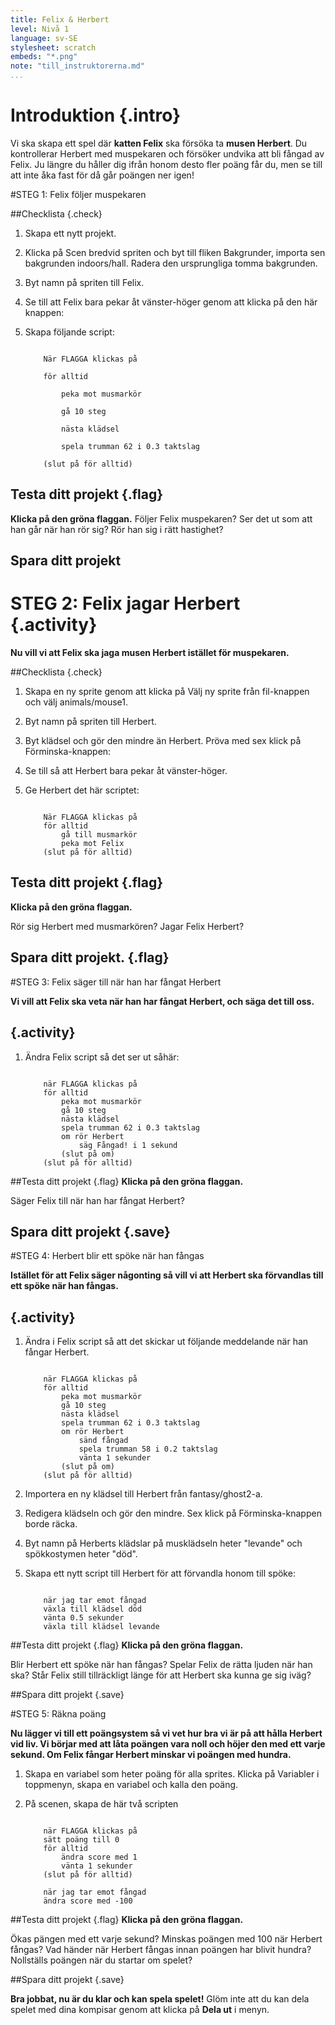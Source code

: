 ```yaml
---
title: Felix & Herbert
level: Nivå 1
language: sv-SE
stylesheet: scratch
embeds: "*.png"
note: "till_instruktorerna.md"
...
```


# Introduktion {.intro}

Vi ska skapa ett spel där __katten Felix__ ska försöka ta __musen Herbert__. Du kontrollerar Herbert med muspekaren och försöker undvika att bli fångad av Felix. Ju längre du håller dig ifrån honom desto fler poäng får du, men se till att inte åka fast för då går poängen ner igen!

#STEG 1: Felix följer muspekaren

##Checklista {.check}

1. Skapa ett nytt projekt.
2. Klicka på Scen bredvid spriten och byt till fliken Bakgrunder, importa sen bakgrunden indoors/hall. Radera den ursprungliga tomma bakgrunden.
3. Byt namn på spriten till Felix.
4. Se till att Felix bara pekar åt vänster-höger genom att klicka på den här knappen:
5. Skapa följande script:

    ```scratch

        När FLAGGA klickas på

        för alltid

            peka mot musmarkör

            gå 10 steg

            nästa klädsel

            spela trumman 62 i 0.3 taktslag

        (slut på för alltid)
    ```
		
## Testa ditt projekt {.flag}
__Klicka på den gröna flaggan.__
Följer Felix muspekaren? Ser det ut som att han går när han rör sig? Rör han sig i rätt hastighet?

## Spara ditt projekt

# STEG 2: Felix jagar Herbert {.activity}

__Nu vill vi att Felix ska jaga musen Herbert istället för muspekaren.__

##Checklista {.check}

1. Skapa en ny sprite genom att klicka på Välj ny sprite från fil-knappen och välj animals/mouse1.
2. Byt namn på spriten till Herbert.
3. Byt klädsel och gör den mindre än Herbert.
Pröva med sex klick på Förminska-knappen:
4. Se till så att Herbert bara pekar åt vänster-höger.
5. Ge Herbert det här scriptet:

    ```scratch
        
        När FLAGGA klickas på
        för alltid
            gå till musmarkör
            peka mot Felix
        (slut på för alltid)
    ```

## Testa ditt projekt {.flag}
__Klicka på den gröna flaggan.__

Rör sig Herbert med musmarkören? Jagar Felix Herbert?

## Spara ditt projekt. {.flag}

#STEG 3: Felix säger till när han har fångat Herbert

__Vi vill att Felix ska veta när han har fångat Herbert, och säga det till oss.__

## {.activity}

1. Ändra Felix script så det ser ut såhär:

    ```scratch
        
        när FLAGGA klickas på
        för alltid
            peka mot musmarkör
            gå 10 steg
            nästa klädsel
            spela trumman 62 i 0.3 taktslag
            om rör Herbert
                säg Fångad! i 1 sekund
            (slut på om)
        (slut på för alltid)
    ```

##Testa ditt projekt {.flag}
__Klicka på den gröna flaggan.__

Säger Felix till när han har fångat Herbert?

## Spara ditt projekt {.save}

#STEG 4: Herbert blir ett spöke när han fångas

__Istället för att Felix säger någonting så vill vi att Herbert ska förvandlas till ett spöke när han fångas.__

## {.activity}

1. Ändra i Felix script så att det skickar ut följande meddelande när han fångar Herbert.

    ```scratch
        
        när FLAGGA klickas på
        för alltid
            peka mot musmarkör
            gå 10 steg
            nästa klädsel
            spela trumman 62 i 0.3 taktslag
            om rör Herbert
                sänd fångad
                spela trumman 58 i 0.2 taktslag
                vänta 1 sekunder
            (slut på om)
        (slut på för alltid)
    ```

2. Importera en ny klädsel till Herbert från fantasy/ghost2-a.
3. Redigera klädseln och gör den mindre.
Sex klick på Förminska-knappen borde räcka.
4. Byt namn på Herberts klädslar på musklädseln heter "levande" och spökkostymen heter "död".
5. Skapa ett nytt script till Herbert för att förvandla honom till spöke:

    ```scratch
        
        när jag tar emot fångad
        växla till klädsel död
        vänta 0.5 sekunder
        växla till klädsel levande
    ```
	
##Testa ditt projekt {.flag}
__Klicka på den gröna flaggan.__

Blir Herbert ett spöke när han fångas?
Spelar Felix de rätta ljuden när han ska?
Står Felix still tillräckligt länge för att Herbert ska kunna ge sig iväg?

##Spara ditt projekt {.save}

#STEG 5: Räkna poäng

__Nu lägger vi till ett poängsystem så vi vet hur bra vi är på att hålla Herbert vid liv.
Vi börjar med att låta poängen vara noll och höjer den med ett varje sekund. Om Felix fångar Herbert minskar vi poängen med hundra.__

1. Skapa en variabel som heter poäng för alla sprites. Klicka på Variabler i toppmenyn, skapa en variabel och kalla den poäng.
2. På scenen, skapa de här två scripten

    ```scratch
        
        när FLAGGA klickas på
        sätt poäng till 0
        för alltid
            ändra score med 1
            vänta 1 sekunder
        (slut på för alltid)
        
        när jag tar emot fångad
        ändra score med -100
    ```
	
##Testa ditt projekt {.flag}
__Klicka på den gröna flaggan.__

Ökas pängen med ett varje sekund?
Minskas poängen med 100 när Herbert fångas?
Vad händer när Herbert fångas innan poängen har blivit hundra? Nollställs poängen när du startar om spelet?

##Spara ditt projekt {.save}

__Bra jobbat, nu är du klar och kan spela spelet!__
Glöm inte att du kan dela spelet med dina kompisar genom att klicka på __Dela ut__ i menyn.
